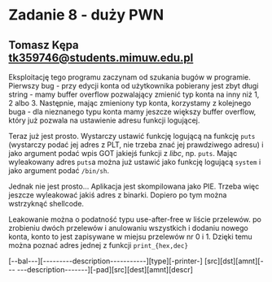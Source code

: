 # Zadanie 8 - duży PWN
## Tomasz Kępa <tk359746@students.mimuw.edu.pl>

Eksploitację tego programu zaczynam od szukania bugów w programie.
Pierwszy bug - przy edycji konta od użytkownika pobierany jest zbyt długi
string - mamy buffer overflow pozwalający zmienić typ konta na inny niż
1, 2 albo 3. Następnie, mając zmieniony typ konta, korzystamy z kolejnego 
buga - dla nieznanego typu konta mamy jeszcze większy buffer overflow, który
już pozwala na ustawienie adresu funkcji logującej.

Teraz już jest prosto. Wystarczy ustawić funkcję logującą na funkcję `puts`
(wystarczy podać jej adres z PLT, nie trzeba znać jej prawdziwego adresu)
i jako argument podać wpis GOT jakiejś funkcji z *libc*, np. `puts`.
Mając wyleakowany adres `puts`a można już ustawić jako funkcję logującą
`system` i jako argument podać `/bin/sh`.

Jednak nie jest prosto... Aplikacja jest skompilowana jako PIE. Trzeba więc
jeszcze wyleakować jakiś adres z binarki. Dopiero po tym można wstrzyknąć
shellcode.

Leakowanie można o podatność typu use-after-free w liście przelewów.
po zrobieniu dwóch przelewów i anulowaniu wszystkich i dodaniu nowego konta,
konto to jest zapisywane w miejsu przelewów nr 0 i 1. Dzięki temu można poznać
adres jednej z funkcji `print_{hex,dec}`


[--bal---][---------description-----------][type][-printer-]
[src][dst][amnt][--- ---description-------][-pad][src][dest][amnt][descr]
